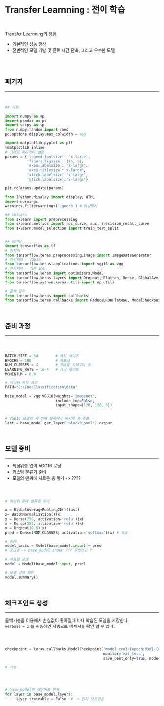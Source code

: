 <br>

# Transfer Learnning : 전이 학습
<br>

Transfer Learnning의 장점
- 기본적인 성능 향상
- 전반적인 모델 개발 및 훈련 시간 단축, 그리고 우수한 모델
<br>
<br>

## 패키지 
---
<br>

```py
## 기본 

import numpy as np
import pandas as pd
import scipy as sp
from numpy.random import rand
pd.options.display.max_colwidth = 600

import matplotlib.pyplot as plt
%matplotlib inline
# 그래프 파라미터 설정
params = {'legend.fontsize': 'x-large',
          'figure.figsize': (15, 5),
          'axes.labelsize': 'x-large',
          'axes.titlesize':'x-large',
          'xtick.labelsize':'x-large',
          'ytick.labelsize':'x-large'}

plt.rcParams.update(params)

from IPython.display import display, HTML
import warnings
warnings.filterwarnings('ignore') # 워닝무시

## sklearn
from sklearn import preprocessing
from sklearn.metrics import roc_curve, auc, precision_recall_curve
from sklearn.model_selection import train_test_split


## 딥러닝
import tensorflow as tf
# 전처리 
from tensorflow.keras.preprocessing.image import ImageDataGenerator
# 아키텍쳐 - VGG16
from tensorflow.keras.applications import vgg16 as vgg
# 아키텍쳐 - 기본 요소 
from tensorflow.keras import optimizers,Model
from tensorflow.keras.layers import Dropout, Flatten, Dense, GlobalAveragePooling2D,BatchNormalization
from tensorflow.python.keras.utils import np_utils

# 콜백 함수
from tensorflow.keras import callbacks
from tensorflow.keras.callbacks import ReduceLROnPlateau, ModelCheckpoint, EarlyStopping

```
<br>


## 준비 과정 
---
<br>


```py

BATCH_SIZE = 64        # 배치 사이즈 
EPOCHS = 100           # 에포크 
NUM_CLASSES = 4        # 학습할 카테고리 수 
LEARNING_RATE = 1e-4   # 러닝 레이트
MOMENTUM = 0.9

# 데이터 위치 경로 
PATH="C:\FoodClassification\data"

```

```py
base_model = vgg.VGG16(weights='imagenet', 
                       include_top=False, 
                       input_shape=(128, 128, 3))


# VGG16 모델의 세 번째 블록에서 마지막 층 추출
last = base_model.get_layer('block3_pool').output

```
<br>

## 모델 중비 
---

- 최상위층 없이 VGG16 로딩 
- 커스텀 분류기 준비 
- 모델의 맨위에 새로운 층 쌓기 -> ???? 

<br>

```py

# 최상위 층에 분류층 추가 

x = GlobalAveragePooling2D()(last)
x= BatchNormalization()(x)
x = Dense(256, activation='relu')(x)
x = Dense(256, activation='relu')(x)
x = Dropout(0.6)(x)
pred = Dense(NUM_CLASSES, activation='softmax')(x) # 학습 

# 원래 
model_basic = Model(base_model.input) + pred
# 궁금증 -> base_model.input ??? 무엇인고 ?

# 사용할 모델 
model = Model(base_model.input, pred)

# 모델 설계 확인 
model.summary()

```
<br>

## 체크포인트 생성 
---

콜백기능을 이용해서 손실값이 좋아질때 마다 학습된 모델을 저장한다.  
`verbose = 1` 를 이용하면 자동으로 메세지를 확인 할 수 있다. 

<br>

```py

checkpoint = keras.callbacks.ModelCheckpoint('model_cnn3-{epoch:03d}-{acc:03f}-{val_acc:03f}.h5', verbose=1,
                                             monitor='val_loss',
                                             save_best_only=True, mode='auto')

# 기능 

```
<br>

```py

# base_model의 레이어를 반복 
for layer in base_model.layers:
     layer.trainable = False  # -> 뭔지 모르겠음

```

